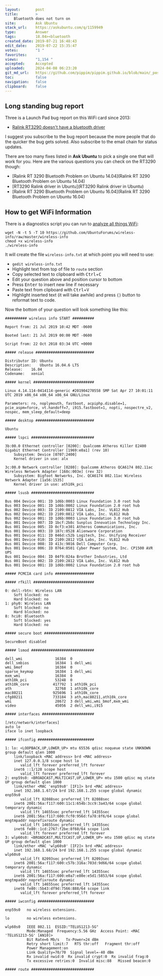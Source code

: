 ```yaml
---
layout:       post
title:        >
    Bluetooth does not turn on
site:         Ask Ubuntu
stack_url:    https://askubuntu.com/q/1159949
type:         Answer
tags:         18.04><bluetooth
created_date: 2019-07-21 16:48:43
edit_date:    2019-07-22 15:35:47
votes:        "1 "
favorites:    
views:        "1,154 "
accepted:     Accepted
uploaded:     2024-04-08 06:23:20
git_md_url:   https://github.com/pippim/pippim.github.io/blob/main/_posts/2019/2019-07-21-Bluetooth-does-not-turn-on.md
toc:          false
navigation:   false
clipboard:    false
---
```


## Long standing bug report

Three is a Launch Pad bug report on this WiFi card since 2013:

- [Ralink RT3290 doesn't have a bluetooth driver][1]

I suggest you subscribe to the bug report because the more people that do the quicker the bug gets solved. Also subscribe to the email chain for status updates.

There are too many fixes listed in **Ask Ubuntu** to pick a single one that will work for you. Here are the various questions you can check on the RT3290 though:

- [Ralink RT 3290 Bluetooth Problem on Ubuntu 14.04](Ralink RT 3290 Bluetooth Problem on Ubuntu 14.04)
- [RT3290 Ralink driver in Ubuntu](RT3290 Ralink driver in Ubuntu)
- [Ralink RT 3290 Bluetooth Problem on Ubuntu 16.04](Ralink RT 3290 Bluetooth Problem on Ubuntu 16.04)

## How to get WiFi Information

There is a diagnostics script you can run to [analyze all things WiFi][2]:

``` 
wget -N -t 5 -T 10 https://github.com/UbuntuForums/wireless-info/raw/master/wireless-info
chmod +x wireless-info
./wireless-info
```

It will create the file `wireless-info.txt` at which point you will need to use:

- `gedit wireless-info.txt`
- Highlight text from top of file to `route` section
- Copy selected text to clipboard with <kbd>Ctrl</kbd>+<kbd>C</kbd>
- Edit your question above and position cursor to bottom
- Press <kbd>Enter</kbd> to insert new line if necessary
- Paste text from clipboard with <kbd>Ctrl</kbd>+<kbd>V</kbd>
- Highlight inserted text (it will take awhile) and press `{}` button to reformat text to code.

Now the bottom of your question will look something like this:

``` 
########## wireless info START ##########

Report from: 21 Jul 2019 10:42 MDT -0600

Booted last: 21 Jul 2019 00:00 MDT -0600

Script from: 22 Oct 2018 03:34 UTC +0000

##### release ###########################

Distributor ID:	Ubuntu
Description:	Ubuntu 16.04.6 LTS
Release:	16.04
Codename:	xenial

##### kernel ############################

Linux 4.14.114-0414114-generic #201904270558 SMP Sat Apr 27 10:01:11 UTC 2019 x86_64 x86_64 x86_64 GNU/Linux

Parameters: ro, noplymouth, fastboot, acpiphp.disable=1, pcie_aspm=force, vt.handoff=7, i915.fastboot=1, nopti, nospectre_v2, nospec, mem_sleep_default=deep

##### desktop ###########################

Ubuntu

##### lspci #############################

3b:00.0 Ethernet controller [0200]: Qualcomm Atheros Killer E2400 Gigabit Ethernet Controller [1969:e0a1] (rev 10)
	Subsystem: Device [0707:2400]
	Kernel driver in use: alx

3c:00.0 Network controller [0280]: Qualcomm Atheros QCA6174 802.11ac Wireless Network Adapter [168c:003e] (rev 32)
	Subsystem: Bigfoot Networks, Inc. QCA6174 802.11ac Wireless Network Adapter [1a56:1535]
	Kernel driver in use: ath10k_pci

##### lsusb #############################

Bus 004 Device 001: ID 1d6b:0003 Linux Foundation 3.0 root hub
Bus 003 Device 001: ID 1d6b:0002 Linux Foundation 2.0 root hub
Bus 002 Device 003: ID 2109:0812 VIA Labs, Inc. VL812 Hub
Bus 002 Device 002: ID 2109:0812 VIA Labs, Inc. VL812 Hub
Bus 002 Device 001: ID 1d6b:0003 Linux Foundation 3.0 root hub
Bus 001 Device 007: ID 1bcf:2b8c Sunplus Innovation Technology Inc. 
Bus 001 Device 005: ID 0cf3:e301 Atheros Communications, Inc. 
Bus 001 Device 003: ID 187c:0528 Alienware Corporation 
Bus 001 Device 011: ID 046d:c52b Logitech, Inc. Unifying Receiver
Bus 001 Device 010: ID 2109:2812 VIA Labs, Inc. VL812 Hub
Bus 001 Device 008: ID 413c:9016 Dell Computer Corp. 
Bus 001 Device 006: ID 0764:0501 Cyber Power System, Inc. CP1500 AVR UPS
Bus 001 Device 004: ID 04f9:024a Brother Industries, Ltd 
Bus 001 Device 002: ID 2109:2812 VIA Labs, Inc. VL812 Hub
Bus 001 Device 001: ID 1d6b:0002 Linux Foundation 2.0 root hub

##### PCMCIA card info ##################

##### rfkill ############################

0: dell-rbtn: Wireless LAN
	Soft blocked: no
	Hard blocked: no
1: phy0: Wireless LAN
	Soft blocked: no
	Hard blocked: no
8: hci0: Bluetooth
	Soft blocked: yes
	Hard blocked: no

##### secure boot #######################

SecureBoot disabled

##### lsmod #############################

dell_wmi               16384  0
dell_smbios            16384  1 dell_wmi
wmi_bmof               16384  0
sparse_keymap          16384  1 dell_wmi
mxm_wmi                16384  0
ath10k_pci             53248  0
ath10k_core           417792  1 ath10k_pci
ath                    32768  1 ath10k_core
mac80211              925696  1 ath10k_core
cfg80211              733184  3 ath,mac80211,ath10k_core
wmi                    28672  3 dell_wmi,wmi_bmof,mxm_wmi
video                  45056  2 dell_wmi,i915

##### interfaces ########################

[/etc/network/interfaces]
auto lo
iface lo inet loopback

##### ifconfig ##########################

1: lo: <LOOPBACK,UP,LOWER_UP> mtu 65536 qdisc noqueue state UNKNOWN group default qlen 1000
    link/loopback <MAC address> brd <MAC address>
    inet 127.0.0.1/8 scope host lo
       valid_lft forever preferred_lft forever
    inet6 ::1/128 scope host 
       valid_lft forever preferred_lft forever
2: enp59s0: <BROADCAST,MULTICAST,UP,LOWER_UP> mtu 1500 qdisc mq state UP group default qlen 1000
    link/ether <MAC 'enp59s0' [IF1]> brd <MAC address>
    inet 192.168.1.67/24 brd 192.168.1.255 scope global dynamic enp59s0
       valid_lft 82088sec preferred_lft 82088sec
    inet6 2001:56a:f117:600:11c1:654b:3cc9:3a43/64 scope global temporary dynamic 
       valid_lft 14655sec preferred_lft 14355sec
    inet6 2001:56a:f117:600:fcf0:956d:fa78:8f6/64 scope global mngtmpaddr noprefixroute dynamic 
       valid_lft 14655sec preferred_lft 14355sec
    inet6 fe80::1cd:2767:f2be:8f60/64 scope link 
       valid_lft forever preferred_lft forever
3: wlp60s0: <BROADCAST,MULTICAST,UP,LOWER_UP> mtu 1500 qdisc mq state UP group default qlen 1000
    link/ether <MAC 'wlp60s0' [IF2]> brd <MAC address>
    inet 192.168.1.68/24 brd 192.168.1.255 scope global dynamic wlp60s0
       valid_lft 82093sec preferred_lft 82093sec
    inet6 2001:56a:f117:600:c57b:316a:703d:9d66/64 scope global temporary dynamic 
       valid_lft 14655sec preferred_lft 14355sec
    inet6 2001:56a:f117:600:e0a7:e80e:e5d1:5853/64 scope global mngtmpaddr noprefixroute dynamic 
       valid_lft 14655sec preferred_lft 14355sec
    inet6 fe80::5b43:df9d:7566:888/64 scope link 
       valid_lft forever preferred_lft forever

##### iwconfig ##########################

enp59s0   no wireless extensions.

lo        no wireless extensions.

wlp60s0   IEEE 802.11  ESSID:"TELUS1213-5G"  
          Mode:Managed  Frequency:5.56 GHz  Access Point: <MAC 'TELUS1213-5G' [AN10]>   
          Bit Rate=6 Mb/s   Tx-Power=24 dBm   
          Retry short limit:7   RTS thr:off   Fragment thr:off
          Power Management:on
          Link Quality=70/70  Signal level=-40 dBm  
          Rx invalid nwid:0  Rx invalid crypt:0  Rx invalid frag:0
          Tx excessive retries:0  Invalid misc:88   Missed beacon:0

##### route #############################
```


  [1]: https://bugs.launchpad.net/bluetooth/+bug/1189721
  [2]: https://github.com/UbuntuForums/wireless-info
